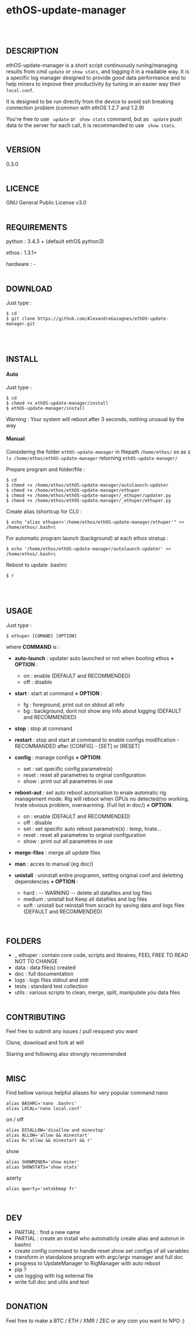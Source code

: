 # ethOS-update-manager
<br><br>

##  DESCRIPTION

ethOS-update-manager is a short script continuously runing/managing results from cmd ``` update ``` or ``` show stats ```, and logging it in a readable way. It is a specific log manager designed to provide good data performance and to help miners to improve their productivity by tuning in an easier way their ``` local.conf```.

It is designed to be run directly from the device to avoid ssh breaking connection problem (common with ethOS 1.2.7 and 1.2.9)

You're free to use ``` update```  or ``` show stats```  command, but as ``` update```  push data to the server for each call, it is recommanded to use ``` show stats```.
<br><br>

## VERSION
0.3.0
<br><br>

##  LICENCE

GNU General Public License v3.0
<br><br>

##  REQUIREMENTS

python :   3.4.3 + (default ethOS python3)<p>
ethos :    1.3.1+ <p>
hardware : -
<br><br>

##  DOWNLOAD

Just type : 
```
$ cd
$ git clone https://github.com/AlexandreGazagnes/ethOS-update-manager.git
```
<br><br>

##  INSTALL

#### Auto
Just type : 
```
$ cd
$ chmod +x ethOS-update-manager/install
$ ethOS-update-manager/install
```
Warning : Your system will reboot after 3 seconds, nothing unusual by the way


#### Manual

Considering the folder ``` ethOS-update-manager ``` in filepath ``` /home/ethos/ ```
so as ``` $ ls /home/ethos/ethOS-update-manager ``` returning ``` ethOS-update-manager/ ``` 

Prepare program and folder/file : 
```
$ cd
$ chmod +x /home/ethos/ethOS-update-manager/autolaunch-updater
$ chmod +x /home/ethos/ethOS-update-manager/ethuper
$ chmod +x /home/ethos/ethOS-update-manager/_ethuper/updater.py
$ chmod +x /home/ethos/ethOS-update-manager/_ethuper/ethuper.py
```

Create alias (shortcup for CLI) : 
```
$ echo "alias ethuper='/home/ethos/ethOS-update-manager/ethuper'" >>  /home/ethos/.bashrc
```

For automatic program launch (background) at each ethos stratup : 
```
$ echo '/home/ethos/ethOS-update-manager/autolaunch-updater' >> /home/ethos/.bashrc
```

Reboot to update .bashrc
```
$ r
```
<br><br>

##  USAGE


Just type : 
```
$ ethuper [COMAND] [OPTION]
``` 
where **COMMAND** is : 

* **auto-launch** : updater auto launched or not when booting ethos **+ OPTION** : 
  * on  : enable (DEFAULT and RECOMMENDED)
  * off : disable

* **start** : start at command **+ OPTION** : 
  * fg : foreground, print out on stdout all info 
  * bg : background, dont not show any info about logging (DEFAULT and RECOMMENDED)

* **stop** : stop at command

* **restart** : stop and start at command to enable configs modification - RECOMMANDED after [CONFIG] - [SET] or [RESET]

* **config** : manage configs **+ OPTION**:  
  * set : set specific config parametre(s)
  * reset : reset all parametres to orginal configuration
  * show : print out all parametres in use

* **reboot-aut** : set auto reboot autorisation to enale automatic rig management mode. Rig will reboot when GPUs no detected/no    working, hrate obvious problem, overwarming. (Full list in doc/)  **+ OPTION**:  
  * on  : enable (DEFAULT and RECOMMENDED)
  * off : disable
  * set : set specific auto reboot parametre(s) : temp, hrate...
  * reset : reset all parametres to orginal configuration
  * show : print out all parametres in use

* **merge-files** : merge all update files 

* **man** : acces to manual (eg doc/)

* **unistall** : uninstall entire programm, setting original conf and deletting dependencies **+ OPTION** : 
  * hard : -- WARNING -- delete all datafiles and log files
  * medium : unistall but Keep all datafiles and log files 
  * soft : unistall but reinstall from scrach by saving data and logs files (DEFAULT and RECOMMENDED)
<br>

##  FOLDERS
* _ ethuper :  			contain core code, scripts and libraires, FEEL FREE TO READ NOT TO CHANGE
* data :                data file(s) created
* doc :                 full documentation 
* logs :                logs files stdout and stdr
* tests :               standard test collection
* utils :               various scripts to clean, merge, split, manipulate you data files
<br><br>

##  CONTRIBUTING
Feel free to submit any issues / pull resquest you want <p>
Clone, download and fork at will <p>
Staring and following also strongly recommended
<br><br>
  
##  MISC

Find bellow various helpful aliases for very popular command 
nano
```
alias BASHRC='nano .bashrc'
alias LOCAL='nano local.conf'
```

on / off
```
alias DISALLOW='disallow and minestop'
alias ALLOW='allow && minestart'
alias R='allow && minestart && r'
```

show
```
alias SHOWMINER='show miner'
alias SHOWSTATS='show stats'
```

azerty
```
alias qwerty='setxkbmap fr'
```
<br>

## DEV
* PARTIAL : find a new name 
* PARTIAL : create an install who automaticly create alias and autorun in bashrc
* create config command to handle reset show set configs of all variables
* transform in standalone program with argc/argv manager and full doc
* progress to UpdateManager to RigManager with auto reboot 
* pip ?
* use logging with log external file
* write full doc and utils and test
<br><br>

##  DONATION
Feel free to make a BTC / ETH / XMR / ZEC or any coin you want to NPO :) 
<br><br>
